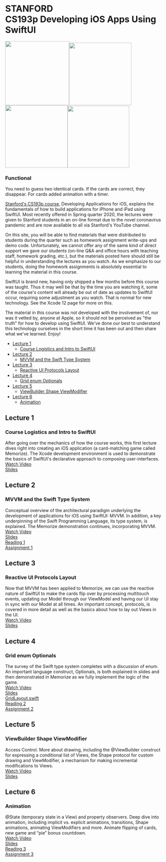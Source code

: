 # STANFORD <br> CS193p Developing iOS Apps Using SwiftUI


<img src="https://github.com/lgreydev/Memorize/blob/main/Screenshot/screen1.png" width="205"><img src="https://github.com/lgreydev/Memorize/blob/main/Screenshot/screen2.png" width="200"><img src="https://github.com/lgreydev/Memorize/blob/main/Screenshot/screen3.png" width="200"><img src="https://github.com/lgreydev/Memorize/blob/main/Screenshot/screen4.png" width="198">


### Functional
You need to guess two identical cards. If the cards are correct, they disappear. For cards added animation with a timer.



[Stanford's CS193p course](https://cs193p.sites.stanford.edu), Developing Applications for iOS, explains the fundamentals of how to build applications for iPhone and iPad using SwiftUI.  Most recently offered in Spring quarter 2020, the lectures were given to Stanford students in an on-line format due to the novel coronavirus pandemic and are now available to all via Stanford's YouTube channel.

On this site, you will be able to find materials that were distributed to students during the quarter such as homework assignment write-ups and demo code.  Unfortunately, we cannot offer any of the same kind of direct support we gave our students (on-line Q&A and office hours with teaching staff, homework grading, etc.), but the materials posted here should still be helpful in understanding the lectures as you watch.  As we emphasize to our students, doing the homework assignments is absolutely essential to learning the material in this course.

SwiftUI is brand new, having only shipped a few months before this course was taught.  Thus it may well be that by the time you are watching it, some of the course's content will already be out of date as updates to SwiftUI occur, requiring some adjustment as you watch.  That is normal for new technology.  See the Xcode 12 page for more on this.

The material in this course was not developed with the involvement of, nor was it vetted by, anyone at Apple, so it should not be perceived as "the truth" for how to develop using SwiftUI.  We've done our best to understand this technology ourselves in the short time it has been out and then share what we've learned.  Enjoy!


- [Lecture 1](#Lecture-1)
    - [Course Logistics and Intro to SwiftUI](#Course-Logistics-and-Intro-to-SwiftUI)
- [Lecture 2](#Lecture-2)
    - [MVVM and the Swift Type System](#MVVM-and-the-Swift-Type-System)
- [Lecture 3](#Lecture-3)
    - [Reactive UI Protocols Layout](#Reactive-UI-Protocols-Layout)
- [Lecture 4](#Lecture-4)
    - [Grid enum Optionals](#Grid-enum-Optionals)
- [Lecture 5](#Lecture-5)
    - [ViewBuilder Shape ViewModifier](#ViewBuilder-Shape-ViewModifier)
- [Lecture 6](#Lecture-6)
    - [Animation](#Animation)




## Lecture 1
### Course Logistics and Intro to SwiftUI
After going over the mechanics of how the course works, this first lecture dives right into creating an iOS application (a card-matching game called Memorize).  The Xcode development environment is used to demonstrate the basics of SwiftUI's declarative approach to composing user-interfaces.<br>
[Watch Video](https://youtu.be/jbtqIBpUG7g)<br>
[Slides](https://cs193p.sites.stanford.edu/sites/g/files/sbiybj16636/files/media/file/l1.pdf)



## Lecture 2
### MVVM and the Swift Type System
Conceptual overview of the architectural paradigm underlying the development of applications for iOS using SwiftUI: MVVM.  In addition, a key underpinning of the Swift Programming Language, its type system, is explained.  The Memorize demonstration continues, incorporating MVVM.<br>
[Watch Video](https://youtu.be/4GjXq2Sr55Q)<br>
[Slides](https://cs193p.sites.stanford.edu/sites/g/files/sbiybj16636/files/media/file/l2.pdf)<br>
[Reading 1](https://cs193p.sites.stanford.edu/sites/g/files/sbiybj16636/files/media/file/r1.pdf)<br>
[Assignment 1](https://cs193p.sites.stanford.edu/sites/g/files/sbiybj16636/files/media/file/a1.pdf)



## Lecture 3
### Reactive UI Protocols Layout
Now that MVVM has been applied to Memorize, we can use the reactive nature of SwiftUI to make the cards flip over by processing multitouch events, updating our Model through our ViewModel and having our UI stay in sync with our Model at all times.  An important concept, protocols, is covered in more detail as well as the basics about how to lay out Views in the UI.<br>
[Watch Video](https://youtu.be/SIYdYpPXil4)<br>
[Slides](https://cs193p.sites.stanford.edu/sites/g/files/sbiybj16636/files/media/file/l3_0.pdf)



## Lecture 4
### Grid enum Optionals
The survey of the Swift type system completes with a discussion of enum.  An important language construct, Optionals, is both explained in slides and then demonstrated in Memorize as we fully implement the logic of the game.<br>
[Watch Video](https://youtu.be/eHEeWzFP6O4)<br>
[Slides](https://cs193p.sites.stanford.edu/sites/g/files/sbiybj16636/files/media/file/l4.pdf)<br>
[GridLayout.swift](https://web.stanford.edu/class/cs193p/Spring2020/GridLayout.swift.zip)<br>
[Reading 2](https://cs193p.sites.stanford.edu/sites/g/files/sbiybj16636/files/media/file/r2_0.pdf)<br>
[Assignment 2](https://cs193p.sites.stanford.edu/sites/g/files/sbiybj16636/files/media/file/a2_0.pdf)<br>



## Lecture 5
### ViewBuilder Shape ViewModifier
Access Control.  More about drawing, including the @ViewBuilder construct for expressing a conditional list of Views, the Shape protocol for custom drawing and ViewModifier, a mechanism for making incremental modifications to Views.<br>
[Watch Video](https://youtu.be/oDKDGCRdSHc)<br>
[Slides](https://cs193p.sites.stanford.edu/sites/g/files/sbiybj16636/files/media/file/lecture_5.pdf)<br>


## Lecture 6
### Animation
@State (temporary state in a View) and property observers.  Deep dive into animation, including implicit vs. explicit animations, transitions, Shape animations, animating ViewModifiers and more.  Animate flipping of cards, new game and “pie” bonus countdown.<br>
[Watch Video](https://youtu.be/3krC2c56ceQ)<br>
[Slides](https://cs193p.sites.stanford.edu/sites/g/files/sbiybj16636/files/media/file/lecture_6.pdf)<br>
[Reading 3](https://cs193p.sites.stanford.edu/sites/g/files/sbiybj16636/files/media/file/reading_3.pdf)<br>
[Assignment 3](https://cs193p.sites.stanford.edu/sites/g/files/sbiybj16636/files/media/file/assignment_3.pdf)<br>






